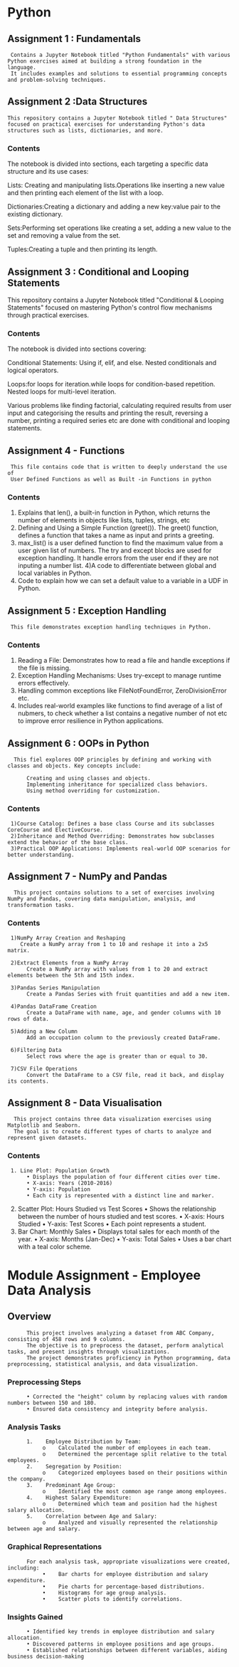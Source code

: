 # Python

## Assignment 1 : Fundamentals
     Contains a Jupyter Notebook titled "Python Fundamentals" with various Python exercises aimed at building a strong foundation in the language. 
     It includes examples and solutions to essential programming concepts and problem-solving techniques.

## Assignment 2 :Data Structures

    This repository contains a Jupyter Notebook titled " Data Structures" focused on practical exercises for understanding Python's data structures such as lists, dictionaries, and more.

### Contents

The notebook is divided into sections, each targeting a specific data structure and its use cases:

Lists: Creating and manipulating lists.Operations like inserting a new value and then printing each element of the list with a loop.

Dictionaries:Creating a dictionary and adding a new key:value pair to the existing dictionary.

Sets:Performing set operations like creating a set, adding a new value to the set and removing a value from the set.

Tuples:Creating a tuple and then printing its length.

## Assignment 3 : Conditional and Looping Statements
  This repository contains a Jupyter Notebook titled "Conditional & Looping Statements" focused on mastering Python's control flow mechanisms through practical exercises.

### Contents

The notebook is divided into sections covering:

Conditional Statements: Using if, elif, and else. Nested conditionals and logical operators.

Loops:for loops for iteration.while loops for condition-based repetition. Nested loops for multi-level iteration.

Various problems like finding factorial, calculating required results from user input and categorising the results and printing the result, reversing a number, 
printing a required series etc are done with conditional and looping statements.

## Assignment 4 - Functions
     This file contains code that is written to deeply understand the use of 
     User Defined Functions as well as Built -in Functions in python

### Contents

1) Explains that len(), a built-in function in Python, which returns the number of elements in objects like lists, tuples, strings, etc
2) Defining and Using a Simple Function (greet()). The greet() function, defines  a function that takes a name as input and prints a greeting.
3) max_list() is a user defined function to find the maximum value from a user given list of numbers. The try and except blocks are used for exception handling.
   It handle errors from the user end if they are not inputing a number list.
4)A code to differentiate between global and local variables in Python.
5) Code to explain how we can set a default value to a variable in a UDF in Python.
   
## Assignment 5 : Exception Handling
     This file demonstrates exception handling techniques in Python.

### Contents

1) Reading a File: Demonstrates how to read a file and handle exceptions if the file is missing.
2) Exception Handling Mechanisms: Uses try-except to manage runtime errors effectively.
3) Handling common exceptions like FileNotFoundError, ZeroDivisionError etc.
4) Includes real-world examples like functions to find average of a list of nubmers, to check whether a list contains a negative number of not etc
   to improve error resilience in Python applications.

## Assignment 6 : OOPs in Python
      This fiel explores OOP principles by defining and working with classes and objects. Key concepts include:

          Creating and using classes and objects.
          Implementing inheritance for specialized class behaviors.
          Using method overriding for customization.

### Contents

     1)Course Catalog: Defines a base class Course and its subclasses CoreCourse and ElectiveCourse.
     2)Inheritance and Method Overriding: Demonstrates how subclasses extend the behavior of the base class.
     3)Practical OOP Applications: Implements real-world OOP scenarios for better understanding.


## Assignment 7 - NumPy and Pandas
      This project contains solutions to a set of exercises involving NumPy and Pandas, covering data manipulation, analysis, and transformation tasks.

### Contents

     1)NumPy Array Creation and Reshaping
     	Create a NumPy array from 1 to 10 and reshape it into a 2x5 matrix.

     2)Extract Elements from a NumPy Array
          Create a NumPy array with values from 1 to 20 and extract elements between the 5th and 15th index.

     3)Pandas Series Manipulation
          Create a Pandas Series with fruit quantities and add a new item.

     4)Pandas DataFrame Creation
          Create a DataFrame with name, age, and gender columns with 10 rows of data.

     5)Adding a New Column
          Add an occupation column to the previously created DataFrame.

     6)Filtering Data
          Select rows where the age is greater than or equal to 30.

     7)CSV File Operations
          Convert the DataFrame to a CSV file, read it back, and display its contents.


## Assignment 8 - Data Visualisation
      This project contains three data visualization exercises using Matplotlib and Seaborn. 
      The goal is to create different types of charts to analyze and represent given datasets.
      
### Contents

     1. Line Plot: Population Growth
          •	Displays the population of four different cities over time.
          •	X-axis: Years (2010-2016)
          •	Y-axis: Population
          •	Each city is represented with a distinct line and marker.
          
2. Scatter Plot: Hours Studied vs Test Scores
          •	Shows the relationship between the number of hours studied and test scores.
          •	X-axis: Hours Studied
          •	Y-axis: Test Scores
          •	Each point represents a student.
3. Bar Chart: Monthly Sales
          •	Displays total sales for each month of the year.
          •	X-axis: Months (Jan-Dec)
          •	Y-axis: Total Sales
          •	Uses a bar chart with a teal color scheme.


# Module Assignment - Employee Data Analysis

## Overview
          This project involves analyzing a dataset from ABC Company, consisting of 458 rows and 9 columns.
          The objective is to preprocess the dataset, perform analytical tasks, and present insights through visualizations.
          The project demonstrates proficiency in Python programming, data preprocessing, statistical analysis, and data visualization.
          
          
### Preprocessing Steps
          •	Corrected the "height" column by replacing values with random numbers between 150 and 180.
          •	Ensured data consistency and integrity before analysis.
          
### Analysis Tasks
          1.	Employee Distribution by Team:
               o	Calculated the number of employees in each team.
               o	Determined the percentage split relative to the total employees.
          2.	Segregation by Position:
               o	Categorized employees based on their positions within the company.
          3.	Predominant Age Group:
               o	Identified the most common age range among employees.
          4.	Highest Salary Expenditure:
               o	Determined which team and position had the highest salary allocation.
          5.	Correlation between Age and Salary:
               o	Analyzed and visually represented the relationship between age and salary.
               
### Graphical Representations
          For each analysis task, appropriate visualizations were created, including:
               •	Bar charts for employee distribution and salary expenditure.
               •	Pie charts for percentage-based distributions.
               •	Histograms for age group analysis.
               •	Scatter plots to identify correlations.

               
### Insights Gained
          •	Identified key trends in employee distribution and salary allocation.
          •	Discovered patterns in employee positions and age groups.
          •	Established relationships between different variables, aiding business decision-making
